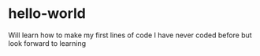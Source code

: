 # hello-world
Will learn how to make my first lines of code
I have never coded before but look forward to learning
